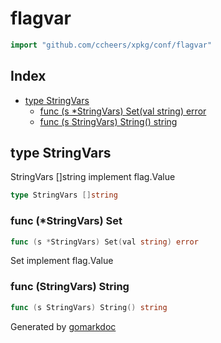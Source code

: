 <!-- Code generated by gomarkdoc. DO NOT EDIT -->

# flagvar

```go
import "github.com/ccheers/xpkg/conf/flagvar"
```

## Index

- [type StringVars](<#type-stringvars>)
  - [func (s *StringVars) Set(val string) error](<#func-stringvars-set>)
  - [func (s StringVars) String() string](<#func-stringvars-string>)


## type StringVars

StringVars \[\]string implement flag.Value

```go
type StringVars []string
```

### func \(\*StringVars\) Set

```go
func (s *StringVars) Set(val string) error
```

Set implement flag.Value

### func \(StringVars\) String

```go
func (s StringVars) String() string
```



Generated by [gomarkdoc](<https://github.com/princjef/gomarkdoc>)
